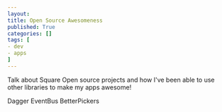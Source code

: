 ```yaml
---
layout: 
title: Open Source Awesomeness
published: True
categories: []
tags: [
- dev
- apps
]
---
```


Talk about Square Open source projects and how I've been able to use other libraries to make my apps awesome!

Dagger
EventBus
BetterPickers
